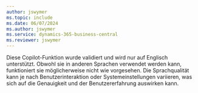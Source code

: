 ```yaml
---
author: jswymer
ms.topic: include
ms.date: 06/07/2024
ms.author: jswymer
ms.service: dynamics-365-business-central
ms.reviewer: jswymer
---
```

Diese Copilot-Funktion wurde validiert und wird nur auf Englisch unterstützt. Obwohl sie in anderen Sprachen verwendet werden kann, funktioniert sie möglicherweise nicht wie vorgesehen. Die Sprachqualität kann je nach Benutzerinteraktion oder Systemeinstellungen variieren, was sich auf die Genauigkeit und der Benutzererfahrung auswirken kann.
